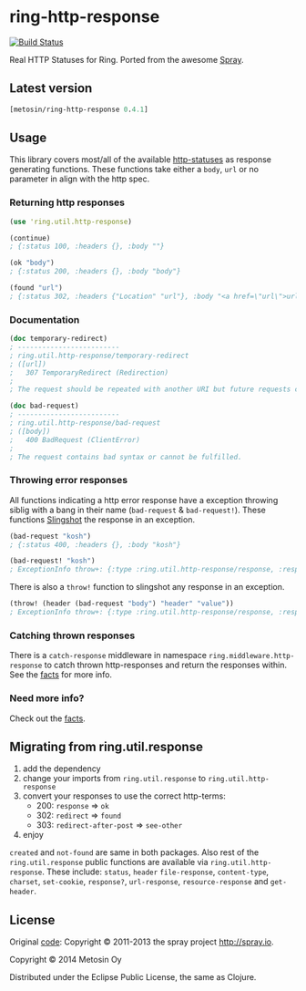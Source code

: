 # ring-http-response

[![Build Status](https://travis-ci.org/metosin/ring-http-response.png?branch=master)](https://travis-ci.org/metosin/ring-http-response)

Real HTTP Statuses for Ring. Ported from the awesome [Spray](http://spray.io/).

## Latest version

```clojure
[metosin/ring-http-response 0.4.1]
```

## Usage

This library covers most/all of the available [http-statuses](http://www.w3.org/Protocols/rfc2616/rfc2616-sec10.html) as response generating functions. These functions take either a `body`, `url` or no parameter in align with the http spec.

### Returning http responses

```clojure
(use 'ring.util.http-response)

(continue)
; {:status 100, :headers {}, :body ""}

(ok "body")
; {:status 200, :headers {}, :body "body"}

(found "url")
; {:status 302, :headers {"Location" "url"}, :body "<a href=\"url\">url</a>"}
```

### Documentation

```clojure
(doc temporary-redirect)
; -------------------------
; ring.util.http-response/temporary-redirect
; ([url])
;   307 TemporaryRedirect (Redirection)
;
; The request should be repeated with another URI but future requests can still use the original URI.

(doc bad-request)
; -------------------------
; ring.util.http-response/bad-request
; ([body])
;   400 BadRequest (ClientError)
;
; The request contains bad syntax or cannot be fulfilled.
```

### Throwing error responses

All functions indicating a http error response have a exception throwing siblig with a bang in their name (`bad-request` & `bad-request!`). These functions [Slingshot](https://github.com/scgilardi/slingshot) the response in an exception.

```clojure
(bad-request "kosh")
; {:status 400, :headers {}, :body "kosh"}

(bad-request! "kosh")
; ExceptionInfo throw+: {:type :ring.util.http-response/response, :response {:status 400, :headers {}, :body "kosh"}}  ring.util.http-response/throw! (http_response.clj:24)
```

There is also a `throw!` function to slingshot any response in an exception.

```clojure
(throw! (header (bad-request "body") "header" "value"))
; ExceptionInfo throw+: {:type :ring.util.http-response/response, :response {:status 400, :headers {"header" "value"}, :body "body"}}  ring.util.http-response/throw! (http_response.clj:24)
```

### Catching thrown responses

There is a `catch-response` middleware in namespace `ring.middleware.http-response` to catch thrown http-responses and return the responses within. See the [facts](https://github.com/metosin/ring-http-response/blob/master/test/ring/middleware/http_response_test.clj) for more info.

### Need more info?

Check out the [facts](https://github.com/metosin/ring-http-response/blob/master/test/ring/util/http_response_test.clj).

## Migrating from ring.util.response
1. add the dependency
2. change your imports from `ring.util.response` to `ring.util.http-response`
3. convert your responses to use the correct http-terms:
   - 200: `response` => `ok`
   - 302: `redirect` => `found`
   - 303: `redirect-after-post` => `see-other`
4. enjoy

`created` and `not-found` are same in both packages. Also rest of the `ring.util.response` public functions are available via `ring.util.http-response`. These include: `status`, `header` `file-response`, `content-type`, `charset`, `set-cookie`, `response?`, `url-response`, `resource-response` and `get-header`.

## License
Original [code](https://github.com/spray/spray/blob/master/spray-http/src/main/scala/spray/http/StatusCode.scala): Copyright © 2011-2013 the spray project <http://spray.io>.

Copyright © 2014 Metosin Oy

Distributed under the Eclipse Public License, the same as Clojure.
